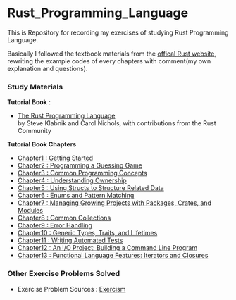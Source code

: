 # Rust_Programming_Language  
This is Repository for recording my exercises of studying Rust Programming Language.  

Basically I followed the textbook materials from the [offical Rust website](https://www.rust-lang.org),  rewriting the example codes of every chapters with comment(my own explanation and questions).   

### Study Materials ###  


**Tutorial Book**  :
* [The Rust Programming Language](https://doc.rust-lang.org/book/title-page.html)  
by Steve Klabnik and Carol Nichols, with contributions from the Rust Community  

**Tutorial Book Chapters**
* [Chapter1 : Getting Started](https://github.com/JaeYoonKimme/Rust_Programming_Language/tree/main/Chapters/Chap1)
* [Chapter2 : Programming a Guessing Game](https://github.com/JaeYoonKimme/Rust_Programming_Language/tree/main/Chapters/Chap2/guessing_game)
* [Chapter3 : Common Programming Concepts](https://github.com/JaeYoonKimme/Rust_Programming_Language/tree/main/Chapters/Chap3)
* [Chapter4 : Understanding Ownership](https://github.com/JaeYoonKimme/Rust_Programming_Language/tree/main/Chapters/Chap4)
* [Chapter5 : Using Structs to Structure Related Data](https://github.com/JaeYoonKimme/Rust_Programming_Language/tree/main/Chapters/Chap5)
* [Chapter6 : Enums and Pattern Matching](https://github.com/JaeYoonKimme/Rust_Programming_Language/tree/main/Chapters/Chap6)
* [Chapter7 : Managing Growing Projects with Packages, Crates, and Modules](https://github.com/JaeYoonKimme/Rust_Programming_Language/tree/main/Chapters/Chap7/restaurant)
* [Chapter8 : Common Collections](https://github.com/JaeYoonKimme/Rust_Programming_Language/tree/main/Chapters/Chap8)
* [Chapter9 : Error Handling](https://github.com/JaeYoonKimme/Rust_Programming_Language/tree/main/Chapters/Chap9)
* [Chapter10 : Generic Types, Traits, and Lifetimes](https://github.com/JaeYoonKimme/Rust_Programming_Language/tree/main/Chapters/Chap10)
* [Chapter11 : Writing Automated Tests](https://github.com/JaeYoonKimme/Rust_Programming_Language/tree/main/Chapters/Chap11)
* [Chapter12 : An I/O Project: Building a Command Line Program](https://github.com/JaeYoonKimme/Rust_Programming_Language/tree/main/Chapters/Chap12/minigrep)
* [Chapter13 : Functional Language Features: Iterators and Closures](https://github.com/JaeYoonKimme/Rust_Programming_Language/tree/main/Chapters/Chap13)



### Other Exercise Problems Solved ###
* Exercise Problem Sources : [Exercism](https://exercism.org/tracks/rust)  






